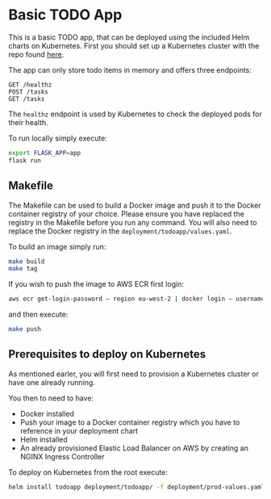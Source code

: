 # Basic TODO App 

This is a basic TODO app, that can be deployed using the included Helm charts on Kubernetes. First you should set up a Kubernetes cluster with the repo found [here](https://github.com/dtraskas/dev-cluster1). 

The app can only store todo items in memory and offers three endpoints:

```http
GET /healthz
POST /tasks
GET /tasks
```

The `healthz` endpoint is used by Kubernetes to check the deployed pods for their health.

To run locally simply execute:

```bash
export FLASK_APP=app
flask run
```

## Makefile

The Makefile can be used to build a Docker image and push it to the Docker container registry of your choice. Please ensure you have replaced the registry in the Makefile before you run any command. You will also need to replace the Docker registry in the `deployment/todoapp/values.yaml`.

To build an image simply run:
```bash
make build
make tag
```
If you wish to push the image to AWS ECR first login:
```bash
aws ecr get-login-password — region eu-west-2 | docker login — username AWS — password-stdin <aws_account_id>.dkr.ecr<region>.amazonaws.com
```
and then execute:
```bash
make push
```

## Prerequisites to deploy on Kubernetes

As mentioned earler, you will first need to provision a Kubernetes cluster or have one already running. 

You then to need to have:

- Docker installed
- Push your image to a Docker container registry which you have to reference in your deployment chart
- Helm installed
- An already provisioned Elastic Load Balancer on AWS by creating an NGINX Ingress Controller

To deploy on Kubernetes from the root execute:

```bash
helm install todoapp deployment/todoapp/ -f deployment/prod-values.yaml 
```